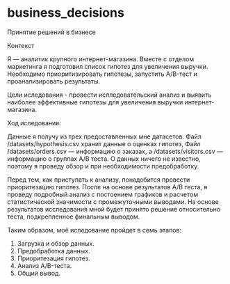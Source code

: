 # business_decisions
Принятие решений в бизнесе

Контекст

Я — аналитик крупного интернет-магазина. Вместе с отделом маркетинга я подготовил список гипотез для увеличения выручки.
Необходимо приоритизировать гипотезы, запустить A/B-тест и проанализировать результаты. 


Цели иследования - провести ислледовательский анализ и выявить наиболее эффективные гипотезы для увеличения выручки интернет-магазина.

Ход иследования:


Данные я получу из трех предоставленных мне датасетов. Файл /datasets/hypothesis.csv хранит данные о оценках гипотез, Файл /datasets/orders.csv — информацию о заказах, а /datasets/visitors.csv — информацию о группах А/В теста. О данных ничего не известно, поэтому я проведу обзор и при необходимости предобработку.

Перед тем, как приступать к анализу, понадобится провести приоритезацию гипотез. После на основе результатов А/B теста, я проведу подробный анализ с постоением графиков и расчетом статистической значимости с промежуточными выводами. На основе результатов исследования мной будет принято решение относительно теста, подкрепленное финальным выводом. 

Таким образом, моё иследование пройдет в семь этапов:

1. Загрузка и обзор данных.
2. Предобработка данных.
3. Приоритезация гипотез.
4. Анализ A/B-теста.
5. Общий вывод.